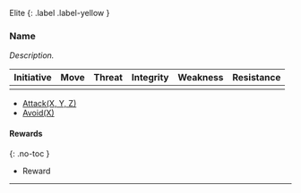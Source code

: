 Elite
{: .label .label-yellow }
### Name
*Description.*

| Initiative | Move | Threat | Integrity | Weakness | Resistance |
| ---------- | ---- | ------ | --------- | -------- | ---------- |
|            |      |        |           |          |            |

* [Attack(X, Y, Z)](../Game/Character-Actions#Attack(X,%20TYPE,%20DAMAGE))
* [Avoid(X)](../Game/Character-Actions#Avoid(X))

#### Rewards
{: .no-toc }
* Reward
---
